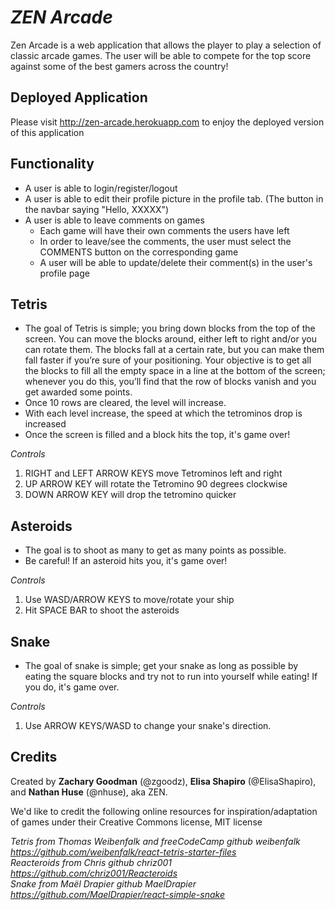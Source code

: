 # **_ZEN Arcade_**

Zen Arcade is a web application that allows the player to play a selection of classic arcade games. The user will be able to compete for the top score against some of the
best gamers across the country!
              
## **Deployed Application**
Please visit http://zen-arcade.herokuapp.com to enjoy the deployed version of this application
                                                                            
## **Functionality**
                                                                            
* A user is able to login/register/logout
* A user is able to edit their profile picture in the profile tab. (The button in the navbar saying "Hello, XXXXX")
* A user is able to leave comments on games
  * Each game will have their own comments the users have left
  * In order to leave/see the comments, the user must select the COMMENTS button on the corresponding game
  * A user will be able to update/delete their comment(s) in the user's profile page
              
## **Tetris**
  * The goal of Tetris is simple; you bring down blocks from the top of the screen. You can move the blocks around, either left to right and/or you can rotate them. The blocks      fall at a certain rate, but you can make them fall faster if you’re sure of your positioning. Your objective is to get all the blocks to fill all the empty space in a line at    the bottom of the screen; whenever you do this, you’ll find that the row of blocks vanish and you get awarded some points.
  * Once 10 rows are cleared, the level will increase.
  * With each level increase, the speed at which the tetrominos drop is increased
  * Once the screen is filled and a block hits the top, it's game over!

                                                  
*Controls*
  1. RIGHT and LEFT ARROW KEYS move Tetrominos left and right
  2. UP ARROW KEY will rotate the Tetromino 90 degrees clockwise 
  3. DOWN ARROW KEY will drop the tetromino quicker
                 
## **Asteroids**
 * The goal is to shoot as many to get as many points as possible.
 * Be careful! If an asteroid hits you, it's game over!

*Controls*
1. Use WASD/ARROW KEYS to move/rotate your ship
2. Hit SPACE BAR to shoot the asteroids

## **Snake**
  * The goal of snake is simple; get your snake as long as possible by eating the square blocks and try not to run into yourself while eating! If you do, it's game over.

*Controls*
1. Use ARROW KEYS/WASD to change your snake's direction.

## **Credits**
Created by **Zachary Goodman** (@zgoodz), **Elisa Shapiro** (@ElisaShapiro), and **Nathan Huse** (@nhuse), aka ZEN.

We'd like to credit the following online resources for inspiration/adaptation of games under their Creative Commons license, MIT license

*Tetris from Thomas Weibenfalk and freeCodeCamp github weibenfalk https://github.com/weibenfalk/react-tetris-starter-files*                                 
*Reacteroids from Chris github chriz001 https://github.com/chriz001/Reacteroids*                                                              
*Snake from Maël Drapier github MaelDrapier https://github.com/MaelDrapier/react-simple-snake*                                                
